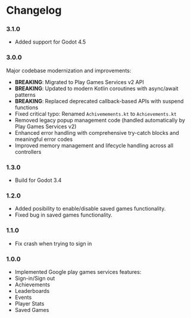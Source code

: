 # Changelog

### 3.1.0
- Added support for Godot 4.5

### 3.0.0
Major codebase modernization and improvements:
- **BREAKING**: Migrated to Play Games Services v2 API
- **BREAKING**: Updated to modern Kotlin coroutines with async/await patterns
- **BREAKING**: Replaced deprecated callback-based APIs with suspend functions
- Fixed critical typo: Renamed `Achivemements.kt` to `Achievements.kt`
- Removed legacy popup management code (handled automatically by Play Games Services v2)
- Enhanced error handling with comprehensive try-catch blocks and meaningful error codes
- Improved memory management and lifecycle handling across all controllers

### 1.3.0
- Build for Godot 3.4

### 1.2.0
- Added posibility to enable/disable saved games functionality.
- Fixed bug in saved games functionality.

### 1.1.0
- Fix crash when trying to sign in

### 1.0.0
- Implemented Google play games services features:
- Sign-in/Sign out
- Achievements
- Leaderboards
- Events
- Player Stats
- Saved Games
